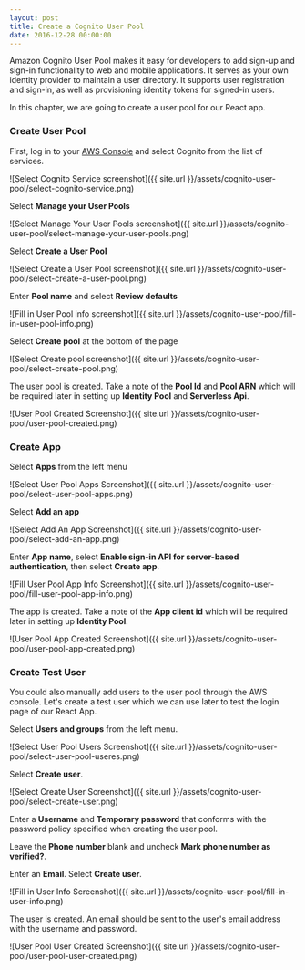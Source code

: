 ```yaml
---
layout: post
title: Create a Cognito User Pool
date: 2016-12-28 00:00:00
---
```


Amazon Cognito User Pool makes it easy for developers to add sign-up and sign-in functionality to web and mobile applications. It serves as your own identity provider to maintain a user directory. It supports user registration and sign-in, as well as provisioning identity tokens for signed-in users.

In this chapter, we are going to create a user pool for our React app.

### Create User Pool

First, log in to your [AWS Console](https://console.aws.amazon.com) and select Cognito from the list of services.

![Select Cognito Service screenshot]({{ site.url }}/assets/cognito-user-pool/select-cognito-service.png)

Select **Manage your User Pools**

![Select Manage Your User Pools screenshot]({{ site.url }}/assets/cognito-user-pool/select-manage-your-user-pools.png)

Select **Create a User Pool**

![Select Create a User Pool screenshot]({{ site.url }}/assets/cognito-user-pool/select-create-a-user-pool.png)

Enter **Pool name** and select **Review defaults**

![Fill in User Pool info screenshot]({{ site.url }}/assets/cognito-user-pool/fill-in-user-pool-info.png)

Select **Create pool** at the bottom of the page

![Select Create pool screenshot]({{ site.url }}/assets/cognito-user-pool/select-create-pool.png)

The user pool is created. Take a note of the **Pool Id** and **Pool ARN** which will be required later in setting up **Identity Pool** and **Serverless Api**.

![User Pool Created Screenshot]({{ site.url }}/assets/cognito-user-pool/user-pool-created.png)

### Create App

Select **Apps** from the left menu

![Select User Pool Apps Screenshot]({{ site.url }}/assets/cognito-user-pool/select-user-pool-apps.png)

Select **Add an app**

![Select Add An App Screenshot]({{ site.url }}/assets/cognito-user-pool/select-add-an-app.png)

Enter **App name**, select **Enable sign-in API for server-based authentication**, then select **Create app**.

![Fill User Pool App Info Screenshot]({{ site.url }}/assets/cognito-user-pool/fill-user-pool-app-info.png)

The app is created. Take a note of the **App client id** which will be required later in setting up **Identity Pool**.

![User Pool App Created Screenshot]({{ site.url }}/assets/cognito-user-pool/user-pool-app-created.png)

### Create Test User

You could also manually add users to the user pool through the AWS console. Let's create a test user which we can use later to test the login page of our React App.

Select **Users and groups** from the left menu.

![Select User Pool Users Screenshot]({{ site.url }}/assets/cognito-user-pool/select-user-pool-useres.png)

Select **Create user**.

![Select Create User Screenshot]({{ site.url }}/assets/cognito-user-pool/select-create-user.png)

Enter a **Username** and **Temporary password** that conforms with the password policy specified when creating the user pool.

Leave the **Phone number** blank and uncheck **Mark phone number as verified?**.

Enter an **Email**. Select **Create user**.

![Fill in User Info Screenshot]({{ site.url }}/assets/cognito-user-pool/fill-in-user-info.png)

The user is created. An email should be sent to the user's email address with the username and password.

![User Pool User Created Screenshot]({{ site.url }}/assets/cognito-user-pool/user-pool-user-created.png)

